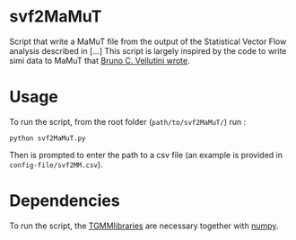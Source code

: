 # svf2MaMuT

Script that write a MaMuT file from the output of the Statistical Vector Flow analysis described in [...]
This script is largely inspired by the code to write simi data to MaMuT that [Bruno C. Vellutini wrote](https://github.com/nelas/simi.py).

# Usage
To run the script, from the root folder (`path/to/svf2MaMuT/`) run :
```shell
python svf2MaMuT.py
```
Then is prompted to enter the path to a csv file (an example is provided in `config-file/svf2MM.csv`).

# Dependencies
To run the script, the [TGMMlibraries](https://github.com/leoguignard/TGMMlibraries) are necessary together with [numpy](http://www.numpy.org/).
